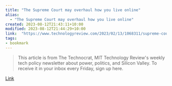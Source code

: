 ```yaml
---
title: "The Supreme Court may overhaul how you live online"
alias:
  - "The Supreme Court may overhaul how you live online"
created: 2023-08-12T21:43:11+10:00
modified: 2023-08-12T21:44:29+10:00
link:  "https://www.technologyreview.com/2023/02/13/1068311/supreme-court-section-230-gonzalez-google-content-recommendation-algorithm/"
tags:
- bookmark
---
```


> This article is from The Technocrat, MIT Technology Review's weekly tech policy newsletter about power, politics, and Silicon Valley. To receive it in your inbox every Friday, sign up here.

[Link](https://www.technologyreview.com/2023/02/13/1068311/supreme-court-section-230-gonzalez-google-content-recommendation-algorithm/)